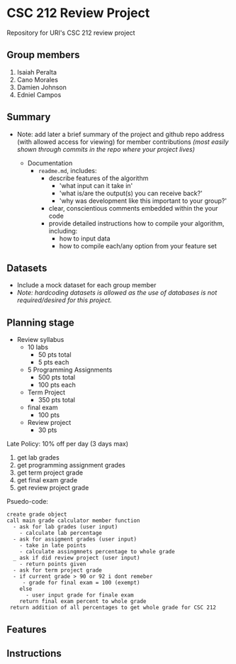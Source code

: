 # CSC 212 Review Project
Repository for URI's CSC 212 review project

## Group members
1. Isaiah Peralta 
2. Cano Morales
3. Damien Johnson
4. Edniel Campos

## Summary 
  - Note: add later a brief summary of the project and github repo address (with allowed access for viewing) for member contributions _(most easily shown through commits in the repo where your project lives)_
  
    - Documentation  
      - `readme.md`, includes:
        - describe features of the algorithm
          - 'what input can it take in'
          - 'what is/are the output(s) you can receive back?'
          - 'why was development like this important to your group?'
        - clear, conscientious comments embedded within the your code
        - provide detailed instructions how to compile your algorithm, including:
          - how to input data
          - how to compile each/any option from your feature set

  ## Datasets
- Include a mock dataset for each group member
- *Note: hardcoding datasets is allowed as the use of databases is not required/desired for this project.*

## Planning stage 
- Review syllabus
  - 10 labs
    - 50 pts total
    - 5 pts each
  - 5 Programming Assignments 
    - 500 pts total 
    - 100 pts each
  - Term Project 
      - 350 pts total
  - final exam 
    - 100 pts
  - Review project 
    - 30 pts

Late Policy: 
  10% off per day (3 days max)

1. get lab grades
2. get programming assignment grades
3. get term project grade
4. get final exam grade
5. get review project grade

Psuedo-code: 

```
create grade object
call main grade calculator member function
  - ask for lab grades (user input)
    - calculate lab percentage
  - ask for assigment grades (user input)
    - take in late points 
    - calculate assingmnets percentage to whole grade 
  _ ask if did review project (user input)
    - return points given 
  - ask for term project grade
  - if current grade > 90 or 92 i dont remeber
     - grade for final exam = 100 (exempt)
    else 
      - user input grade for finale exam
    return final exam percent to whole grade
 return addition of all percentages to get whole grade for CSC 212 
```

## Features

## Instructions 